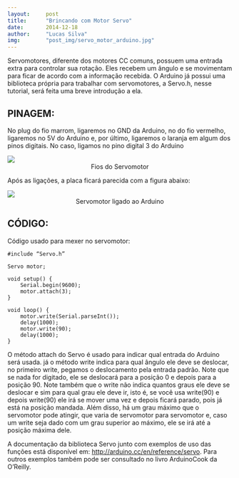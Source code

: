 ```yaml
---
layout:     post
title:      "Brincando com Motor Servo"
date:       2014-12-18
author:     "Lucas Silva"
img:        "post_img/servo_motor_arduino.jpg"
---
```

Servomotores, diferente dos motores CC comuns, possuem uma entrada extra para controlar sua rotação. Eles recebem um ângulo e se movimentam para ficar de acordo com a informação recebida. O Arduino já possui uma biblioteca própria para trabalhar com servomotores, a Servo.h, nesse tutorial, será feita uma breve introdução a ela.

PINAGEM:
-------

No plug do fio marrom, ligaremos no GND da Arduino, no do fio vermelho, ligaremos no 5V do Arduino e, por último, ligaremos o laranja em algum dos pinos digitais. No caso, ligamos no pino digital 3 do Arduino

<img src="{{ site.baseurl }}/post_img/fios_servo_motor.jpg" style="margin: 0 auto; max-height: 390px;" />
<center>Fios do Servomotor</center>

Após as ligações, a placa ficará parecida com a figura abaixo:

<img src="{{ site.baseurl }}/post_img/servo_motor_arduino.jpg" style="margin: 0 auto; max-height: 390px;" />
<center>Servomotor ligado ao Arduino</center>


CÓDIGO:
-------

Código usado para mexer no servomotor:

```
#include “Servo.h”

Servo motor;

void setup() {
    Serial.begin(9600);
    motor.attach(3);
}

void loop() {
    motor.write(Serial.parseInt());
    delay(1000);
    motor.write(90);
    delay(1000);
}
```
 
O método attach do Servo é usado para indicar qual entrada do Arduino será usada. já o método write indica para qual ângulo ele deve se deslocar, no primeiro write, pegamos o deslocamento pela entrada padrão. Note que se nada for digitado, ele se deslocará para a posição 0 e depois para a posição 90. Note também que o write não indica quantos graus ele deve se deslocar e sim para qual grau ele deve ir, isto é, se você usa write(90) e depois write(90) ele irá se mover uma vez e depois ficará parado, pois já está na posição mandada. Além disso, há um grau máximo que o servomotor pode atingir, que varia de servomotor para servomotor e, caso um write seja dado com um grau superior ao máximo, ele se irá até a posição máxima dele.

A documentação da biblioteca Servo junto com exemplos de uso das funções está disponível em: http://arduino.cc/en/reference/servo. Para outros exemplos também pode ser consultado no livro ArduinoCook da O’Reilly.
